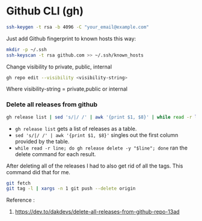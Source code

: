 # Github CLI (gh)

```sh
ssh-keygen -t rsa -b 4096 -C "your_email@example.com"
```

Just add Github fingerprint to known hosts this way:
```sh
mkdir -p ~/.ssh
ssh-keyscan -t rsa github.com >> ~/.ssh/known_hosts
```


Change visibility to private, public, internal
```sh
gh repo edit --visibility <visibility-string>
```
Where visibility-string = private,public or internal



### Delete all releases from github

```sh
gh release list | sed 's/|/ /' | awk '{print $1, $8}' | while read -r line; do gh release delete -y "$line"; done
```
- `gh release list` gets a list of releases as a table.
- `sed 's/|/ /' | awk '{print $1, $8}'` singles out the first column provided by the table.
- `while read -r line; do gh release delete -y "$line"; done` ran the delete command for each result.

After deleting all of the releases I had to also get rid of all the tags. This command did that for me.

```sh
git fetch
git tag -l | xargs -n 1 git push --delete origin
```

Reference :
1. https://dev.to/dakdevs/delete-all-releases-from-github-repo-13ad
